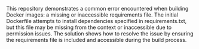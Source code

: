 This repository demonstrates a common error encountered when building Docker images: a missing or inaccessible requirements file. The initial Dockerfile attempts to install dependencies specified in requirements.txt, but this file may be missing from the context or inaccessible due to permission issues. The solution shows how to resolve the issue by ensuring the requirements file is included and accessible during the build process.